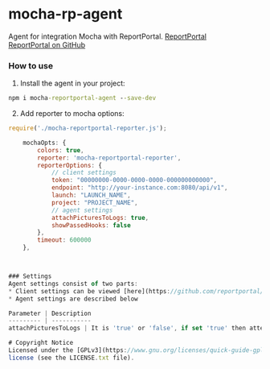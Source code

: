 # mocha-rp-agent

Agent for integration Mocha with ReportPortal.
[ReportPortal](http://reportportal.io/)<br>
[ReportPortal on GitHub](https://github.com/reportportal)

### How to use
1. Install the agent in your project:
```cmd
npm i mocha-reportportal-agent --save-dev
```
2. Add reporter to mocha options:
```javascript
require('./mocha-reportportal-reporter.js');

    mochaOpts: {
        colors: true,
        reporter: 'mocha-reportportal-reporter',
        reporterOptions: {
            // client settings
            token: "00000000-0000-0000-0000-000000000000",
            endpoint: "http://your-instance.com:8080/api/v1",
            launch: "LAUNCH_NAME",
            project: "PROJECT_NAME",
            // agent settings
            attachPicturesToLogs: true,
            showPassedHooks: false
        },
        timeout: 600000
    },



### Settings
Agent settings consist of two parts:
* Client settings can be viewed [here](https://github.com/reportportal/client-javascript#settings)
* Agent settings are described below

Parameter | Description
--------- | -----------
attachPicturesToLogs | It is 'true' or 'false', if set 'true' then attempts will be made to attach screenshots to the logs. Default: 'true'.

# Copyright Notice
Licensed under the [GPLv3](https://www.gnu.org/licenses/quick-guide-gplv3.html)
license (see the LICENSE.txt file).

		

